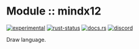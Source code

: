 <!-- {{# generate.module_header{} #}} -->

# Module :: mindx12
[![experimental](https://raster.shields.io/static/v1?label=stability&message=experimental&color=orange&logoColor=eee)](https://github.com/emersion/stability-badges#experimental) [![rust-status](https://github.com/Wandalen/wTools/actions/workflows/Modulemindx12Push.yml/badge.svg)](https://github.com/Wandalen/wTools/actions/workflows/Modulemindx12Push.yml) [![docs.rs](https://img.shields.io/docsrs/mindx12?color=e3e8f0&logo=docs.rs)](https://docs.rs/mindx12) [![discord](https://img.shields.io/discord/872391416519737405?color=eee&logo=discord&logoColor=eee&label=ask)](https://discord.gg/m3YfbXpUUY)

Draw language.

<!--
### Basic use-case

```rust
use mindx12::*;

fn main()
{
}
```

### To add to your project

```bash
cargo add mindx12
```

### Try out from the repository

``` shell test
git clone https://github.com/Wandalen/wTools
cd wTools
cargo run --example mindx12_trivial
cargo run
```
-->
